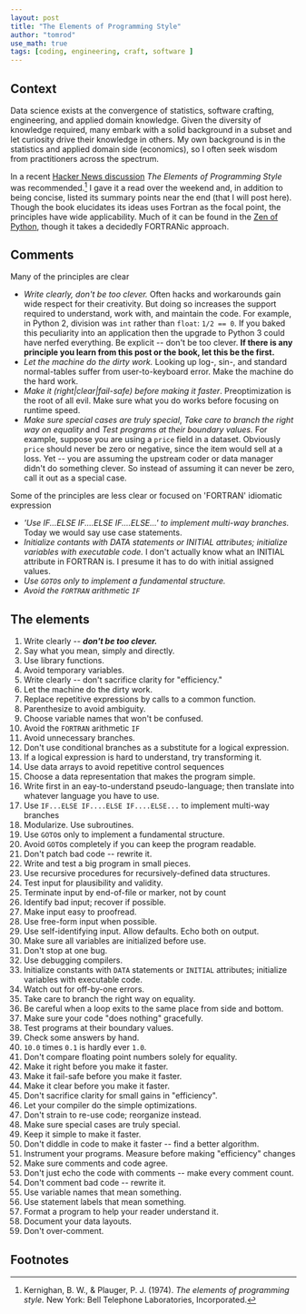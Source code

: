 ```yaml
---
layout: post
title: "The Elements of Programming Style"
author: "tomrod"
use_math: true
tags: [coding, engineering, craft, software ]
---
```


## Context

Data science exists at the convergence of statistics, software crafting, engineering, and applied domain knowledge. Given the diversity of knowledge required, many embark with a solid background in a subset and let curiosity drive their knowledge in others. My own background is in the statistics and applied domain side (economics), so I often seek wisdom from practitioners across the spectrum.

In a recent [Hacker News discussion](https://news.ycombinator.com/item?id=19029713) *The Elements of Programming Style* was recommended.[^1] I gave it a read over the weekend and, in addition to being concise, listed its summary points near the end (that I will post here). Though the book elucidates its ideas uses Fortran as the focal point, the principles have wide applicability. Much of it can be found in the [Zen of Python](https://www.python.org/dev/peps/pep-0020/), though it takes a decidedly FORTRANic approach.

## Comments

Many of the principles are clear

- *Write clearly, don't be too clever.* Often hacks and workarounds gain wide respect for their creativity. But doing so increases the support required to understand, work with, and maintain the code. For example, in Python 2, division was `int` rather than `float`: `1/2 == 0`. If you baked this peculiarity into an application then the upgrade to Python 3 could have nerfed everything. Be explicit -- don't be too clever. **If there is any principle you learn from this post or the book, let this be the first.**
- *Let the machine do the dirty work.* Looking up log-, sin-, and standard normal-tables suffer from user-to-keyboard error. Make the machine do the hard work.
- *Make it (right\|clear\|fail-safe) before making it faster*. Preoptimization is the root of all evil. Make sure what you do works before focusing on runtime speed.
- *Make sure special cases are truly special*, *Take care to branch the right way on equality* and *Test programs at their boundary values.* For example, suppose you are using a `price` field in a dataset. Obviously `price` should never be zero or negative, since the item would sell at a loss. Yet -- you are assuming the upstream coder or data manager didn't do something clever. So instead of assuming it can never be zero, call it out as a special case.

Some of the principles are less clear or focused on 'FORTRAN' idiomatic expression
- *'Use IF...ELSE IF....ELSE IF....ELSE...' to implement multi-way branches.* Today we would say use case statements.
- *Initialize contants with DATA statements or INITIAL attributes; initialize variables with executable code.* I don't actually know what an INITIAL attribute in FORTRAN is. I presume it has to do with initial assigned values.
- *Use `GOTO`s only to implement a fundamental structure.*
- *Avoid the `FORTRAN` arithmetic `IF`*


## The elements

1. Write clearly -- ***don't be too clever.***
2. Say what you mean, simply and directly.
3. Use library functions.
4. Avoid temporary variables.
5. Write clearly -- don't sacrifice clarity for "efficiency."
6. Let the machine do the dirty work.
7. Replace repetitive expressions by calls to a common function.
8. Parenthesize to avoid ambiguity.
9. Choose variable names that won't be confused.
10. Avoid the `FORTRAN` arithmetic `IF`
11. Avoid unnecessary branches.
12. Don't use conditional branches as a substitute for a logical expression.
13. If a logical expression is hard to understand, try transforming it.
14. Use data arrays to avoid repetitive control sequences
15. Choose a data representation that makes the program simple.
16. Write first in an eay-to-understand pseudo-language; then translate into whatever language you have to use.
17. Use `IF...ELSE IF....ELSE IF....ELSE...` to implement multi-way branches
18. Modularize. Use subroutines.
19. Use `GOTO`s only to implement a fundamental structure.
20. Avoid `GOTO`s completely if you can keep the program readable.
21. Don't patch bad code -- rewrite it.
22. Write and test a big program in small pieces.
23. Use recursive procedures for recursively-defined data structures.
24. Test input for plausibility and validity.
25. Terminate input by end-of-file or marker, not by count
26. Identify bad input; recover if possible.
27. Make input easy to proofread.
28. Use free-form input when possible.
29. Use self-identifying input. Allow defaults. Echo both on output.
30. Make sure all variables are initialized before use.
31. Don't stop at one bug.
32. Use debugging compilers.
33. Initialize constants with `DATA` statements or `INITIAL` attributes; initialize variables with executable code.
34. Watch out for off-by-one errors.
35. Take care to branch the right way on equality.
36. Be careful when a loop exits to the same place from side and bottom.
37. Make sure your code "does nothing" gracefully.
38. Test programs at their boundary values.
39. Check some answers by hand.
40. `10.0` times `0.1` is hardly ever `1.0`.
41. Don't compare floating point numbers solely for equality.
42. Make it right before you make it faster.
43. Make it fail-safe before you make it faster.
44. Make it clear before you make it faster.
45. Don't sacrifice clarity for small gains in "efficiency".
46. Let your compiler do the simple optimizations.
47. Don't strain to re-use code; reorganize instead.
48. Make sure special cases are truly special.
49. Keep it simple to make it faster. 
50. Don't diddle in code to make it faster -- find a better algorithm.
51. Instrument your programs. Measure before making "efficiency" changes
52. Make sure comments and code agree.
53. Don't just echo the code with comments -- make every comment count.
54. Don't comment bad code -- rewrite it.
55. Use variable names that mean something.
56. Use statement labels that mean something.
57. Format a program to help your reader understand it.
58. Document your data layouts.
59. Don't over-comment.



## Footnotes
[^1]: Kernighan, B. W., & Plauger, P. J. (1974). *The elements of programming style.* New York: Bell Telephone Laboratories, Incorporated.